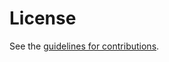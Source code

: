# License

See the
[guidelines for contributions](https://github.com/LPardue/draft-polli-resource-digests-http/blob/master/CONTRIBUTING.md).
